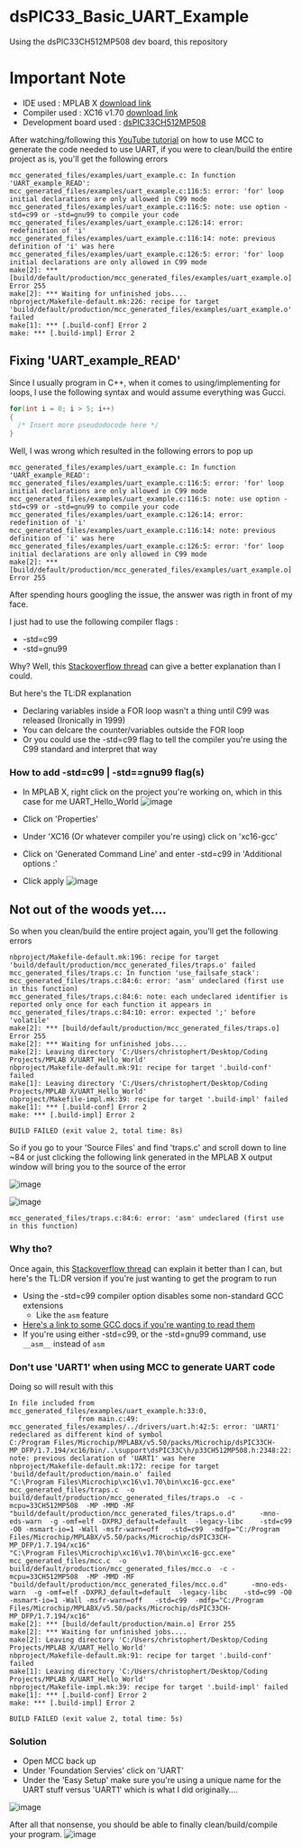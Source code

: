 
# dsPIC33_Basic_UART_Example
Using the dsPIC33CH512MP508 dev board, this repository 

# Important Note

- IDE used : MPLAB X [download link](https://www.microchip.com/en-us/development-tools-tools-and-software/mplab-x-ide)
- Compiler used : XC16 v1.70 [download link](https://www.microchip.com/mplabxc16windows)
- Development board used : [dsPIC33CH512MP508](https://www.microchip.com/Developmenttools/ProductDetails/DM330028-2)


After watching/following this [YouTube tutorial](https://www.youtube.com/watch?v=sQLZ3tIcd44&ab_channel=MicrochipTechnology) on how to use MCC to generate the code needed to use UART, if you were to clean/build the entire project as is, you'll get the following errors

```
mcc_generated_files/examples/uart_example.c: In function 'UART_example_READ':
mcc_generated_files/examples/uart_example.c:116:5: error: 'for' loop initial declarations are only allowed in C99 mode
mcc_generated_files/examples/uart_example.c:116:5: note: use option -std=c99 or -std=gnu99 to compile your code
mcc_generated_files/examples/uart_example.c:126:14: error: redefinition of 'i'
mcc_generated_files/examples/uart_example.c:116:14: note: previous definition of 'i' was here
mcc_generated_files/examples/uart_example.c:126:5: error: 'for' loop initial declarations are only allowed in C99 mode
make[2]: *** [build/default/production/mcc_generated_files/examples/uart_example.o] Error 255
make[2]: *** Waiting for unfinished jobs....
nbproject/Makefile-default.mk:226: recipe for target 'build/default/production/mcc_generated_files/examples/uart_example.o' failed
make[1]: *** [.build-conf] Error 2
make: *** [.build-impl] Error 2
```
## Fixing 'UART_example_READ'
Since I usually program in C++, when it comes to using/implementing for loops, I use the following syntax and would assume everything was Gucci.

```cpp
for(int i = 0; i > 5; i++)
{
  /* Insert more pseudodocode here */
}
```

Well, I was wrong which resulted in the following errors to pop up

```
mcc_generated_files/examples/uart_example.c: In function 'UART_example_READ':
mcc_generated_files/examples/uart_example.c:116:5: error: 'for' loop initial declarations are only allowed in C99 mode
mcc_generated_files/examples/uart_example.c:116:5: note: use option -std=c99 or -std=gnu99 to compile your code
mcc_generated_files/examples/uart_example.c:126:14: error: redefinition of 'i'
mcc_generated_files/examples/uart_example.c:116:14: note: previous definition of 'i' was here
mcc_generated_files/examples/uart_example.c:126:5: error: 'for' loop initial declarations are only allowed in C99 mode
make[2]: *** [build/default/production/mcc_generated_files/examples/uart_example.o] Error 255
```
After spending hours googling the issue, the answer was rigth in front of my face.

I just had to use the following compiler flags :
- -std=c99
- -std=gnu99

Why? Well, this [Stackoverflow thread](https://stackoverflow.com/questions/29338206/error-for-loop-initial-declarations-are-only-allowed-in-c99-mode/29338269) can give a better explanation than I could.

But here's the TL:DR explanation
- Declaring variables inside a FOR loop wasn't a thing until C99 was released (Ironically in 1999)
- You can delcare the counter/variables outside the FOR loop
- Or you could use the -std=c99 flag to tell the compiler you're using the C99 standard and interpret that way

### How to add -std=c99 | -std==gnu99 flag(s)
- In MPLAB X, right click on the project you're working on, which in this case for me UART_Hello_World
![image](https://user-images.githubusercontent.com/39348633/125969890-ade2fc10-07d9-4123-aeb1-ec1c61383e44.png)

- Click on 'Properties'
- Under 'XC16 (Or whatever compiler you're using) click on 'xc16-gcc' 
- Click on 'Generated Command Line' and enter -std=c99 in 'Additional options :'
- Click apply 
![image](https://user-images.githubusercontent.com/39348633/125970543-f0114563-21c9-4126-8375-363aca76757f.png)

## Not out of the woods yet....
So when you clean/build the entire project again, you'll get the following errors

```
nbproject/Makefile-default.mk:196: recipe for target 'build/default/production/mcc_generated_files/traps.o' failed
mcc_generated_files/traps.c: In function 'use_failsafe_stack':
mcc_generated_files/traps.c:84:6: error: 'asm' undeclared (first use in this function)
mcc_generated_files/traps.c:84:6: note: each undeclared identifier is reported only once for each function it appears in
mcc_generated_files/traps.c:84:10: error: expected ';' before 'volatile'
make[2]: *** [build/default/production/mcc_generated_files/traps.o] Error 255
make[2]: *** Waiting for unfinished jobs....
make[2]: Leaving directory 'C:/Users/christophert/Desktop/Coding Projects/MPLAB X/UART_Hello_World'
nbproject/Makefile-default.mk:91: recipe for target '.build-conf' failed
make[1]: Leaving directory 'C:/Users/christophert/Desktop/Coding Projects/MPLAB X/UART_Hello_World'
nbproject/Makefile-impl.mk:39: recipe for target '.build-impl' failed
make[1]: *** [.build-conf] Error 2
make: *** [.build-impl] Error 2

BUILD FAILED (exit value 2, total time: 8s)
```

So if you go to your 'Source Files' and find 'traps.c' and scroll down to line ~84 or just clicking the following link generated in the MPLAB X output window will bring you to the source of the error

![image](https://user-images.githubusercontent.com/39348633/125971180-cfbf23ef-ca17-427a-96c5-f4358b716764.png)

![image](https://user-images.githubusercontent.com/39348633/125971465-41d02ac2-9ebf-408e-82f8-aa9096365232.png)


```
mcc_generated_files/traps.c:84:6: error: 'asm' undeclared (first use in this function)
```

### Why tho? 

Once again, this [Stackoverflow thread](![image](https://user-images.githubusercontent.com/39348633/125971465-41d02ac2-9ebf-408e-82f8-aa9096365232.png)) can explain it better than I can, but here's the TL:DR version if you're just wanting to get the program to run

- Using the -std=c99 compiler option disables some non-standard GCC extensions
  - Like the ```asm``` feature
- [Here's a link to some GCC docs if you're wanting to read them](https://gcc.gnu.org/onlinedocs/gcc/C-Dialect-Options.html#index-std-112)
- If you're using either -std=c99, or the -std=gnu99 command, use ```__asm__``` instead of ```asm```

### Don't use 'UART1' when using MCC to generate UART code

Doing so will result with this

```
In file included from mcc_generated_files/examples/uart_example.h:33:0,
                 from main.c:49:
mcc_generated_files/examples/../drivers/uart.h:42:5: error: 'UART1' redeclared as different kind of symbol
C:/Program Files/Microchip/MPLABX/v5.50/packs/Microchip/dsPIC33CH-MP_DFP/1.7.194/xc16/bin/..\support\dsPIC33C\h/p33CH512MP508.h:2348:22: note: previous declaration of 'UART1' was here
nbproject/Makefile-default.mk:172: recipe for target 'build/default/production/main.o' failed
"C:\Program Files\Microchip\xc16\v1.70\bin\xc16-gcc.exe"   mcc_generated_files/traps.c  -o build/default/production/mcc_generated_files/traps.o  -c -mcpu=33CH512MP508  -MP -MMD -MF "build/default/production/mcc_generated_files/traps.o.d"      -mno-eds-warn  -g -omf=elf -DXPRJ_default=default  -legacy-libc    -std=c99 -O0 -msmart-io=1 -Wall -msfr-warn=off   -std=c99  -mdfp="C:/Program Files/Microchip/MPLABX/v5.50/packs/Microchip/dsPIC33CH-MP_DFP/1.7.194/xc16"
"C:\Program Files\Microchip\xc16\v1.70\bin\xc16-gcc.exe"   mcc_generated_files/mcc.c  -o build/default/production/mcc_generated_files/mcc.o  -c -mcpu=33CH512MP508  -MP -MMD -MF "build/default/production/mcc_generated_files/mcc.o.d"      -mno-eds-warn  -g -omf=elf -DXPRJ_default=default  -legacy-libc    -std=c99 -O0 -msmart-io=1 -Wall -msfr-warn=off   -std=c99  -mdfp="C:/Program Files/Microchip/MPLABX/v5.50/packs/Microchip/dsPIC33CH-MP_DFP/1.7.194/xc16"
make[2]: *** [build/default/production/main.o] Error 255
make[2]: *** Waiting for unfinished jobs....
make[2]: Leaving directory 'C:/Users/christophert/Desktop/Coding Projects/MPLAB X/UART_Hello_World'
nbproject/Makefile-default.mk:91: recipe for target '.build-conf' failed
make[1]: Leaving directory 'C:/Users/christophert/Desktop/Coding Projects/MPLAB X/UART_Hello_World'
nbproject/Makefile-impl.mk:39: recipe for target '.build-impl' failed
make[1]: *** [.build-conf] Error 2
make: *** [.build-impl] Error 2

BUILD FAILED (exit value 2, total time: 5s)
```

### Solution
- Open MCC back up
- Under 'Foundation Servies' click on 'UART' 
- Under the 'Easy Setup' make sure you're using a unique name for the UART stuff versus 'UART1' which is what I did originally....

![image](https://user-images.githubusercontent.com/39348633/125973541-5d48b837-9fea-473e-9348-548d18f8b21f.png)


After all that nonsense, you should be able to finally clean/build/compile your program.
![image](https://user-images.githubusercontent.com/39348633/125972447-600d9ef0-944b-4496-aab7-308162695fb2.png)

